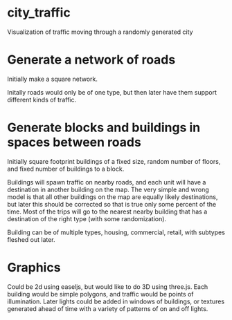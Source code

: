 city_traffic
============

Visualization of traffic moving through a randomly generated city

Generate a network of roads  
===========================

Initially make a square network.

Initally roads would only be of one type, but then later have them support different kinds of traffic.

Generate blocks and buildings in spaces between roads
=====================================================

Initially square footprint buildings of a fixed size, random number of floors, and fixed number of buildings to a block.

Buildings will spawn traffic on nearby roads, and each unit will have a destination in another building on the map.  The very simple and wrong model is that all other buildings on the map are equally likely destinations, but later this should be corrected so that is true only some percent of the time.  Most of the trips will go to the nearest nearby building that has a destination of the right type (with some randomization).

Building can be of multiple types, housing, commercial, retail, with subtypes fleshed out later.

Graphics
========

Could be 2d using easeljs, but would like to do 3D using three.js.  Each building would be simple polygons, and traffic would be points of illumination.  Later lights could be added in windows of buildings, or textures generated ahead of time with a variety of patterns of on and off lights.






